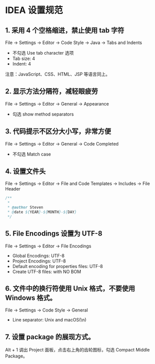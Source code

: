 # IDEA 设置规范

## 1. 采用 4 个空格缩进，禁止使用 tab 字符
File -> Settings -> Editor -> Code Style -> Java -> Tabs and Indents
* 不勾选 Use tab character 选项
* Tab size: 4 
* Indent: 4

注意：JavaScript、CSS、HTML、JSP 等语言同上。

## 2. 显示方法分隔符，减轻眼疲劳

File -> Settings -> Editor -> General -> Appearance
* 勾选 show method separators

## 3. 代码提示不区分大小写，非常方便

File -> Settings -> Editor -> General -> Code Completed
* 不勾选 Match case

## 4. 设置文件头

File -> Settings -> Editor -> File and Code Templates -> Includes -> File Header
```java
/**
 *
 * @author Steven
 * @date ${YEAR}-${MONTH}-${DAY}
 */
```

## 5. File Encodings 设置为 UTF-8

File -> Settings -> Editor -> File Encodings
* Global Encodings: UTF-8
* Project Encodings: UTF-8
* Default encoding for properties files: UTF-8
* Create UTF-8 files: with NO BOM

## 6. 文件中的换行符使用 Unix 格式，不要使用 Windows 格式。
File -> Settings -> Code Style -> General
* Line separator: Unix and macOS(\n)

## 7. 设置 package 的展现方式。
Alt + 1 调出 Project 面板，点击右上角的齿轮图标，勾选 Compact Middle Package。